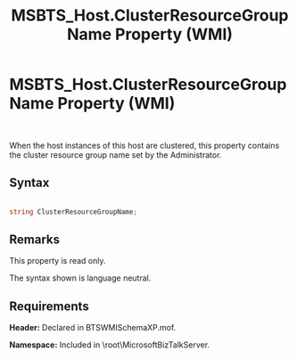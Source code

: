 ﻿---
title: MSBTS_Host.ClusterResourceGroupName Property (WMI)
TOCTitle: MSBTS_Host.ClusterResourceGroupName Property (WMI)
ms:assetid: 3929e3a3-79cf-4d6b-be96-b1146ba2fe10
ms:mtpsurl: https://msdn.microsoft.com/library/Aa559626(v=BTS.80)
ms:contentKeyID: 51527341
ms.date: 08/30/2017
mtps_version: v=BTS.80
---

# MSBTS\_Host.ClusterResourceGroupName Property (WMI)

 

When the host instances of this host are clustered, this property contains the cluster resource group name set by the Administrator.

## Syntax

```C#
  
string ClusterResourceGroupName;  
```

## Remarks

This property is read only.

The syntax shown is language neutral.

## Requirements

**Header:** Declared in BTSWMISchemaXP.mof.

**Namespace:** Included in \\root\\MicrosoftBizTalkServer.

